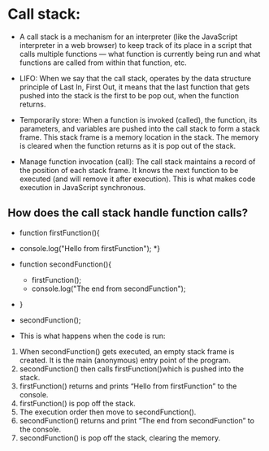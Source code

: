 # Call stack:
* A call stack is a mechanism for an interpreter (like the JavaScript interpreter in a web browser) to keep track of its place in a script 
that calls multiple functions — what function is currently being run and what functions are called from within that function, etc.

* LIFO: When we say that the call stack, operates by the data structure principle of Last In, First Out, it means that the last function 
that gets pushed into the stack is the first to be pop out, when the function returns.

* Temporarily store: When a function is invoked (called), the function, its parameters, and variables are pushed into the call stack to 
form a stack frame. This stack frame is a memory location in the stack. The memory is cleared when the function returns as it is pop out of the stack.

* Manage function invocation (call): The call stack maintains a record of the position of each stack frame. It knows the next function 
to be executed (and will remove it after execution). This is what makes code execution in JavaScript synchronous.

## How does the call stack handle function calls?
* function firstFunction(){
 * console.log("Hello from firstFunction");
*}

* function secondFunction(){
   * firstFunction();
  * console.log("The end from secondFunction");
* }

* secondFunction();
* This is what happens when the code is run:

1. When secondFunction() gets executed, an empty stack frame is created. It is the main (anonymous) entry point of the program.
2. secondFunction() then calls firstFunction()which is pushed into the stack.
3. firstFunction() returns and prints “Hello from firstFunction” to the console.
4. firstFunction() is pop off the stack.
5. The execution order then move to secondFunction().
6. secondFunction() returns and print “The end from secondFunction” to the console.
7. secondFunction() is pop off the stack, clearing the memory.


